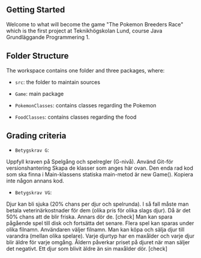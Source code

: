 ## Getting Started

Welcome to what will become the game "The Pokemon Breeders Race" which is the first project at Teknikhögskolan Lund, course Java Grundläggande Programmering 1.

## Folder Structure

The workspace contains one folder and three packages, where:

- `src`: the folder to maintain sources

- `Game`: main package
- `PokemonClasses`: contains classes regarding the Pokemon
- `FoodClasses`: contains classes regarding the food 

## Grading criteria 

- `Betygskrav G`:

Uppfyll kraven på Spelgång och spelregler (G-nivå).
Använd Git-för versionshantering
Skapa de klasser som anges här ovan. Den enda rad kod som ska finna i Main-klassens statiska main-metod är new Game().
Kopiera inte någon annans kod.

- `Betygskrav VG`:

Djur kan bli sjuka (20% chans per djur och spelrunda). I så fall måste man betala veterinärkostnader för dem (olika pris för olika slags djur). Då är det 50% chans att de blir friska. Annars dör de. [check]
Man kan spara pågående spel till disk och fortsätta det senare. Flera spel kan sparas under olika filnamn. Användaren väljer filnamn.
Man kan köpa och sälja djur till varandra (mellan olika spelare).
Varje djurtyp har en maxålder och varje djur blir äldre för varje omgång. Åldern påverkar priset på djuret när man säljer det negativt. Ett djur som blivit äldre än sin maxålder dör. [check]

